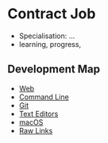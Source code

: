 # Contract Job
- Specialisation: ...
- learning, progress, 

## Development Map
* [Web](web.md)
* [Command Line](command-line.md)
* [Git](git.md)
* [Text Editors](text-editors.md)
* [macOS](macOS.md)
* [Raw Links](raw-links.md)
